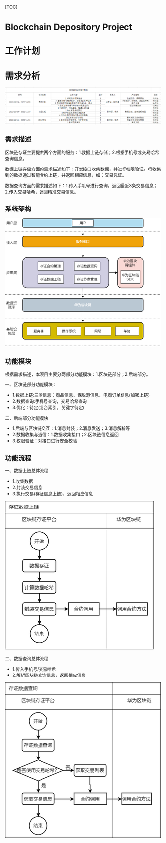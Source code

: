 [TOC]

<h1>
    Blockchain Depository Project
</h1>

# 工作计划

# 需求分析

![1](pic/1.PNG)

## 需求描述

区块链存证主要提供两个方面的服务：1.数据上链存储；2.根据手机号或交易哈希查询信息。

数据上链存储方面的需求描述如下：开发接口收集数据，并进行权限验证。将收集到的数据通过智能合约上链，并返回相应信息，如：交易凭证。

数据查询方面的需求描述如下：1.传入手机号进行查询，返回最近3条交易信息； 2.传入交易哈希，返回精准交易信息。

## 系统架构

![1](pic/3.png)

## 功能模块

根据需求描述，本项目主要分两部分功能模块：1.区块链部分；2.后端部分。

一、区块链部分功能模块：

<ul>
    <li>1.数据上链:三类信息：商品信息、保税港信息、电商订单信息(加密上链)</li>
    <li>2.数据查询:手机号查询，交易哈希查询</li>
    <li>3.优化：待定(复合索引，关键字待定)</li>
</ul>

二、后端部分功能模块

<ul>
    <li>1.后端与区块链交互：1.消息封装；2.消息发送；3.消息解析等</li>
    <li>2.数据收集与通信：1.数据收集接口；2.区块链信息返回</li>
    <li>3.权限验证：对接口进行安全校验</li>
</ul>

## 功能流程

一、数据上链总体流程

<ul>
    <li>1.收集数据</li>
    <li>2.封装交易信息</li>
    <li>3.执行交易(存证信息上链)，返回相应信息</li>
</ul>

![4](pic/4.png)

二、数据查询总体流程

<ul>
    <li>1.传入手机号/交易哈希</li>
    <li>2.解析区块链查询信息，返回相应信息</li>
</ul>

![5](pic/5.png)

